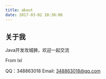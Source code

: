 ```yaml
---
title: about
date: 2017-03-02 10:38:06
---
```


## 关于我

Java开发攻城狮，欢迎一起交流

From lxl

QQ：348863018
Email: 348863018@qq.com